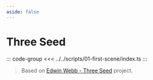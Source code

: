 ```yaml
---
aside: false
---
```


# Three Seed

<ClientOnly>
  <ThreeAppSandbox :scripts  />
</ClientOnly>

::: code-group
<<< ../../scripts/01-first-scene/index.ts
:::

> Based on [Edwin Webb - Three Seed](https://github.com/edwinwebb/three-seed) project.

<script setup lang="ts">
import { data } from './examples.data'

const scripts = data['01-first-scene']
</script>

